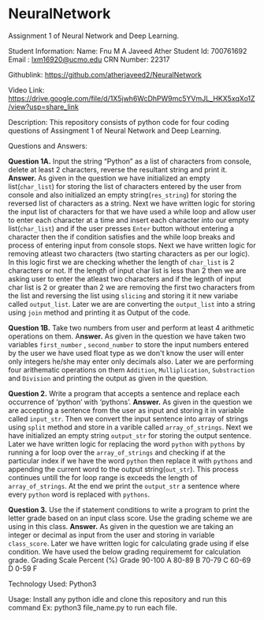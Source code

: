 # NeuralNetwork
 Assignment 1 of Neural Network and Deep Learning.

 Student Information: 
 Name: Fnu M A Javeed Ather
 Student Id: 700761692
 Email : lxm16920@ucmo.edu
 CRN Number: 22317

 Githublink: https://github.com/atherjaveed2/NeuralNetwork

 Video Link: https://drive.google.com/file/d/1X5jwh6WcDhPW9mc5YVmJL_HKX5xqXo1Z/view?usp=share_link

 Description: This repository consists of python code for four coding questions of Assingment 1 of Neural Network and Deep Learning.
 
 Questions and Answers:

**Question 1A.** Input the string “Python” as a list of characters from console, delete at least 2 characters, reverse the resultant string and print it.
**Answer.** As given in the question we have initialized an empty list(`char_list`) for storing the list of characters entered by the user from console and also initialized an empty string(`res_string`) for storing the reversed list of characters as a string. Next we have written logic for storing the input list of characters for that we have used a while loop and allow user to enter each character at a time and insert each character into our empty list(`char_list`) and if the user presses `Enter` button without entering a character then the if condition satisfies and the while loop breaks and process of entering input from console stops. Next we have written logic for removing atleast two characters (two starting characters as per our logic). In this logic first we are checking whether the length of `char_list` is 2 characters or not. If the length of input char list is less than 2 then we are asking user to enter the atleast two characters and if the legnth of input char list is 2 or greater than 2 we are removing the first two characters from the list and reversing the list using `slicing` and storing it it new variabe called `output_list`. Later we are are converting the `output_list` into a string using `join` method and printing it as Output of the code.

**Question 1B.** Take two numbers from user and perform at least 4 arithmetic operations on them.
A**nswer.** As given in the question we have taken two variables `first_number` , `second_number` to store the input numbers entered by the user we have used float type as we don't know the user will enter only integers he/she may enter only decimals also. Later we are performing four arithematic operations on them `Addition`, `Mulliplication`, `Substraction` and `Division` and printing the output as given in the question.

**Question 2.** Write a program that accepts a sentence and replace each occurrence of ‘python’ with ‘pythons’.
**Answer.** As given in the question we are accepting a sentence from the user as input and storing it in variable called `input_str`. Then we convert the input sentence into array of strings using `split` method and store in a varible called `array_of_strings`. Next we have initialized an empty string `output_str` for storing the output sentence. Later we have written logic for replacing the word `python`
 with `pythons` by running a for loop over the `array_of_strings` and checking if at the particular index if we have the word `python` then replace it with `pythons` and appending the current word to the output string(`out_str`). This process continues untill the for loop range is exceeds the length of `array_of_strings`. At the end we print the `output_str` a sentence where every `python` word is replaced with `pythons`.

 **Question 3.** Use the if statement conditions to write a program to print the letter grade based on an input class score. Use the grading scheme we are using in this class.
**Answer.** As given in the question we are taking an integer or decimal as input from the user and storing in variable `class_score`. Later we have written logic for calculating grade using if else condition. We have used the below grading requirememt for calculation grade.
Grading Scale
Percent (%)    Grade
 90-100        A
 80-89         B
 70-79         C
 60-69         D
 0-59          F

 Technology Used: Python3

 Usage: Install any python idle and clone this repository and run this command Ex: python3 file_name.py to run each file.



